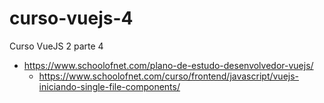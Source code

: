 # curso-vuejs-4
Curso VueJS 2 parte 4

- https://www.schoolofnet.com/plano-de-estudo-desenvolvedor-vuejs/
  - https://www.schoolofnet.com/curso/frontend/javascript/vuejs-iniciando-single-file-components/
